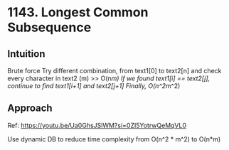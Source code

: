 # 1143. Longest Common Subsequence

## Intuition
Brute force
Try different combination, from text1[0] to text2[n] and check every character in text2 (m) >> O(n*m)
If we found text1[i] == text2[j], continue to find text1[i+1] and text2[j+1]
Finally, O(n^2*m^2)

## Approach
Ref: https://youtu.be/Ua0GhsJSlWM?si=0ZI5YotrwQeMqVL0

Use dynamic DB to reduce time complexity from O(n^2 * m^2) to O(n*m)